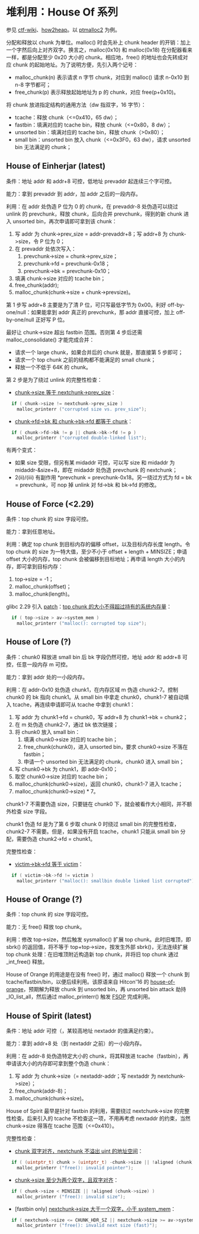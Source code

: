 # 堆利用：House Of 系列
参见 [ctf-wiki](https://ctf-wiki.org/pwn/linux/user-mode/heap/ptmalloc2/introduction/)、[how2heap](https://github.com/shellphish/how2heap)。以 [ptmalloc2](/ptmalloc2) 为例。

分配和释放以 chunk 为单位。malloc() 时会先补上 chunk header 的开销：加上一个字然后向上对齐双字。换言之，malloc(0x10) 和 malloc(0x18) 在分配器看来一样，都是分配至少 0x20 大小的 chunk。相应地，free() 的地址也会先转成对应 chunk 的起始地址。为了说明方便，先引入两个记号：

- malloc_chunk(n) 表示请求 n 字节 chunk，对应到 malloc() 请求 n-0x10 到 n-8 字节都可；
- free_chunk(p) 表示释放起始地址为 p 的 chunk，对应 free(p+0x10)。

将 chunk 放进指定结构的通用方法（dw 指双字，16 字节）：

- tcache：释放 chunk（<=0x410，65 dw）；
- fastbin：填满对应的 tcache bin，释放 chunk（<=0x80，8 dw）；
- unsorted bin：填满对应的 tcache bin，释放 chunk（>0x80）；
- small bin：unsorted bin 放入 chunk（<=0x3F0，63 dw），请求 unsorted bin 无法满足的 chunk；

## House of Einherjar (latest)
条件：地址 addr 和 addr+8 可控，低地址 prevaddr 起连续三个字可控。

能力：拿到 prevaddr 到 addr，加 addr 之后的一段内存。

利用：在 addr 处伪造 P 位为 0 的 chunk，在 prevaddr-8 处伪造可以绕过 unlink 的 prevchunk，释放 chunk，后向合并 prevchunk，得到的新 chunk 进入 unsorted bin，再次申请即可拿到该 chunk：

1. 写 addr 为 chunk->prev_size = addr-prevaddr+8；写 addr+8 为 chunk->size，令 P 位为 0；
2. 在 prevaddr 处依次写入：
    1. prevchunk->size = chunk->prev_size；
    2. prevchunk->fd = prevchunk-0x18；
    3. prevchunk->bk = prevchunk-0x10；
3. 填满 chunk->size 对应的 tcache bin；
4. free_chunk(addr);
5. malloc_chunk(chunk->size + chunk->prevsize)。

第 1 步写 addr+8 主要是为了清 P 位，可只写最低字节为 0x00。利好 off-by-one/null：如果能拿到 addr 真正的 prevchunk，那 addr 直接可控，加上 off-by-one/null 正好写 P 位。

最好让 chunk->size 超出 fastbin 范围。否则第 4 步后还需 malloc_consolidate() 才能完成合并：

- 请求一个 large chunk，如果合并后的 chunk 就是，那直接第 5 步即可；
- 请求一个 top chunk 之前的结构都不能满足的 small chunk；
- 释放一个不低于 64K 的 chunk。

第 2 步是为了绕过 unlink 的完整性检查：

- [chunk->size 等于 nextchunk->prev_size](https://elixir.bootlin.com/glibc/glibc-2.33/source/malloc/malloc.c#L1607)：
```c
  if ( chunk->size != nextchunk->prev_size )
    malloc_printerr ("corrupted size vs. prev_size");
```
- [chunk->fd->bk 和 chunk->bk->fd 都等于 chunk](https://elixir.bootlin.com/glibc/glibc-2.33/source/malloc/malloc.c#L1613)：
```c
  if ( chunk->fd->bk != p || chunk->bk->fd != p )
    malloc_printerr ("corrupted double-linked list");
```
有两个变式：

- 如果 size 受限，但另有某 midaddr 可控，可以写 size 和 midaddr 为 midaddr-&size+8，即在 midaddr 处伪造 prevchunk 的 nextchunk；
- 2(ii)/(iii) 有副作用 *prevchunk = prevchunk-0x18。另一绕过方式为 fd = bk = prevchunk，可 nop 掉 unlink 对 fd->bk 和 bk->fd 的修改。

## House of Force (<2.29)
条件：top chunk 的 size 字段可控。

能力：拿到任意地址。

利用：确定 top chunk 到目标内存的偏移 offset，以及目标内存长度 length。令 top chunk 的 size 为一特大值，至少不小于 offset + length + MINSIZE；申请 offset 大小的内存，top chunk 会被偏移到目标地址；再申请 length 大小的内存，即可拿到目标内存：

1. top->size = -1；
2. malloc_chunk(offset)；
3. malloc_chunk(length)。

glibc 2.29 引入 [patch](https://sourceware.org/git/?p=glibc.git;a=commitdiff;h=30a17d8c95fbfb15c52d1115803b63aaa73a285c)：[top chunk 的大小不得超过持有的系统内存量](https://elixir.bootlin.com/glibc/glibc-2.33/source/malloc/malloc.c#L4329)：
```c
  if ( top->size > av->system_mem )
    malloc_printerr ("malloc(): corrupted top size");
```

## House of Lore (?)
条件：chunk0 释放进 small bin 后 bk 字段仍然可控，地址 addr 和 addr+8 可控，任意一段内存 m 可控。

能力：拿到 addr 处的一小段内存。

利用：在 addr-0x10 处伪造 chunk1，在内存区域 m 伪造 chunk2-7。控制 chunk0 的 bk 指向 chunk1。从 small bin 中拿走 chunk0，chunk1-7 被自动填入 tcache，再连续申请即可从 tcache 中拿到 chunk1：

1. 写 addr 为 chunk1->fd = chunk0，写 addr+8 为 chunk1->bk = chunk2；
2. 在 m 处伪造 chunk2-7，通过 bk 依次链接；
3. 将 chunk0 放入 small bin：
    1. 填满 chunk0->size 对应的 tcache bin；
    2. free_chunk(chunk0)，进入 unsorted bin，要求 chunk0->size 不落在 fastbin；
    3. 申请一个 unsorted bin 无法满足的 chunk，chunk0 进入 small bin；
4. 写 chunk0->bk 为 chunk1，即 addr-0x10；
5. 取空 chunk0->size 对应的 tcache bin；
6. malloc_chunk(chunk0->size)，返回 chunk0，chunk1-7 进入 tcache；
7. malloc_chunk(chunk0->size) * 7。

chunk1-7 不需要伪造 size，只要链在 chunk0 下，就会被看作大小相同，并不额外检查 size 字段。

chunk1 伪造 fd 是为了第 6 步取 chunk 0 时绕过 small bin 的完整性检查，chunk2-7 不需要。但是，如果没有开启 tcache，chunk1 只能从 small bin 分配，需要伪造 chunk2->fd = chunk1。

完整性检查：

- [victim->bk->fd 等于 victim](https://elixir.bootlin.com/glibc/glibc-2.33/source/malloc/malloc.c#L3866)：
```c
  if ( victim->bk->fd != victim )
    malloc_printerr ("malloc(): smallbin double linked list corrupted");
```

## House of Orange (?)
条件：top chunk 的 size 字段可控。

能力：无 free() 释放 top chunk。

利用：修改 top->size，然后触发 sysmalloc() 扩展 top chunk。此时旧堆顶，即 sbrk() 的返回值，将不等于 top+top->size，按发生外部 sbrk()，无法连续扩展 top chunk 处理：在旧堆顶附近构造新 top chunk，并将旧 top chunk 通过 _int_free() 释放。

House of Orange 的用途是在没有 free() 时，通过 malloc() 释放一个 chunk 到 tcache/fastbin/bin，以便后续利用。该原语来自 Hitcon'16 的 [house-of-orange](https://github.com/ctfs/write-ups-2016/tree/master/hitcon-ctf-2016/pwn/house-of-orange-500)，预期解为释放 chunk 到 unsorted bin，再 unsorted bin attack 劫持 _IO_list_all，然后通过 malloc_printerr() 触发 [FSOP](/todo) 完成利用。

## House of Spirit (latest)
条件：地址 addr 可控（，某较高地址 nextaddr 的值满足约束）。

能力：拿到 addr+8 处（到 nextaddr 之前）的一小段内存。

利用：在 addr-8 处伪造特定大小的 chunk，将其释放进 tcache（fastbin），再申请该大小的内存即可拿到整个伪造 chunk：

1. 写 addr 为 chunk->size（= nextaddr-addr；写 nextaddr 为 nextchunk->size）；
2. free_chunk(addr-8)；
3. malloc_chunk(chunk->size)。

House of Spirit 最早是针对 fastbin 的利用，需要绕过 nextchunk->size 的完整性检查。后来引入的 tcache 不检查这一项，不用再考虑 nextaddr 的约束，当然 chunk->size 得落在 tcache 范围（<=0x410）。

完整性检查：

- [chunk 双字对齐，nextchunk 不溢出 uint 的地址空间](https://elixir.bootlin.com/glibc/glibc-2.33/source/malloc/malloc.c#L4394)：
```c
  if ( (uintptr_t) chunk > (uintptr_t) -chunk->size || !aligned (chunk) )
    malloc_printerr ("free(): invalid pointer");
```
- [chunk->size 至少为两个双字，且双字对齐](https://elixir.bootlin.com/glibc/glibc-2.33/source/malloc/malloc.c#L4399)：
```c
  if ( chunk->size < MINSIZE || !aligned (chunk->size) )
    malloc_printerr ("free(): invalid size");
```
- [fastbin only] [nextchunk->size 大于一个双字，小于 system_mem](https://elixir.bootlin.com/glibc/glibc-2.33/source/malloc/malloc.c#L4461)：
```c
  if ( nextchunk->size <= CHUNK_HDR_SZ || nextchunk->size >= av->system_mem )
    malloc_printerr ("free(): invalid next size (fast)");
```